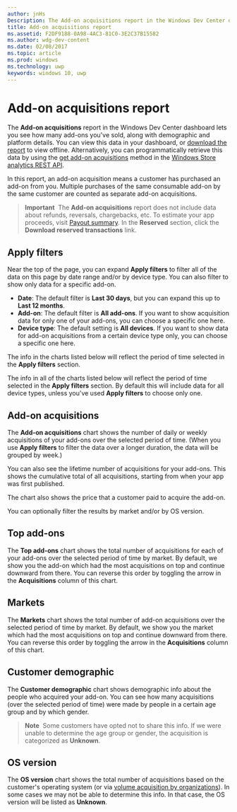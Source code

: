 ---author: jnHsDescription: The Add-on acquisitions report in the Windows Dev Center dashboard lets you see how many add-ons you've sold, along with demographic and platform details.title: Add-on acquisitions reportms.assetid: F2DF9188-0A98-4AC3-81C0-3E2C37B15582ms.author: wdg-dev-contentms.date: 02/08/2017ms.topic: articlems.prod: windowsms.technology: uwpkeywords: windows 10, uwp---# Add-on acquisitions reportThe **Add-on acquisitions** report in the Windows Dev Center dashboard lets you see how many add-ons you've sold, along with demographic and platform details. You can view this data in your dashboard, or [download the report](download-analytic-reports.md) to view offline. Alternatively, you can programmatically retrieve this data by using the [get add-on acquisitions](../monetize/get-in-app-acquisitions.md) method in the [Windows Store analytics REST API](../monetize/access-analytics-data-using-windows-store-services.md).In this report, an add-on acquisition means a customer has purchased an add-on from you. Multiple purchases of the same consumable add-on by the same customer are counted as separate add-on acquisitions.> **Important**  The **Add-on acquisitions** report does not include data about refunds, reversals, chargebacks, etc. To estimate your app proceeds, visit [Payout summary](payout-summary.md). In the **Reserved** section, click the **Download reserved transactions** link.## Apply filtersNear the top of the page, you can expand **Apply filters** to filter all of the data on this page by date range and/or by device type. You can also filter to show only data for a specific add-on.-   **Date**: The default filter is **Last 30 days**, but you can expand this up to **Last 12 months**.-   **Add-on**: The default filter is **All add-ons**. If you want to show acquisition data for only one of your add-ons, you can choose a specific one here.-   **Device type**: The default setting is **All devices**. If you want to show data for add-on acquisitions from a certain device type only, you can choose a specific one here.The info in the charts listed below will reflect the period of time selected in the **Apply filters** section.The info in all of the charts listed below will reflect the period of time selected in the **Apply filters** section. By default this will include data for all device types, unless you've used **Apply filters** to choose only one.## Add-on acquisitionsThe **Add-on acquisitions** chart shows the number of daily or weekly acquisitions of your add-ons over the selected period of time. (When you use **Apply filters** to filter the data over a longer duration, the data will be grouped by week.)You can also see the lifetime number of acquisitions for your add-ons. This shows the cumulative total of all acquisitions, starting from when your app was first published.The chart also shows the price that a customer paid to acquire the add-on.You can optionally filter the results by market and/or by OS version.## Top add-onsThe **Top add-ons** chart shows the total number of acquisitions for each of your add-ons over the selected period of time by market. By default, we show you the add-on which had the most acquisitions on top and continue downward from there. You can reverse this order by toggling the arrow in the **Acquisitions** column of this chart.## MarketsThe **Markets** chart shows the total number of add-on acquisitions over the selected period of time by market. By default, we show you the market which had the most acquisitions on top and continue downward from there. You can reverse this order by toggling the arrow in the **Acquisitions** column of this chart.## Customer demographicThe **Customer demographic** chart shows demographic info about the people who acquired your add-on. You can see how many acquisitions (over the selected period of time) were made by people in a certain age group and by which gender.> **Note**  Some customers have opted not to share this info. If we were unable to determine the age group or gender, the acquisition is categorized as **Unknown**.## OS versionThe **OS version** chart shows the total number of acquisitions based on the customer's operating system (or via [volume acquisition by organizations](organizational-licensing.md)). In some cases we may not be able to determine this info. In that case, the OS version will be listed as **Unknown**.  